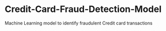 # Credit-Card-Fraud-Detection-Model
Machine Learning model to identify fraudulent Credit card transactions
